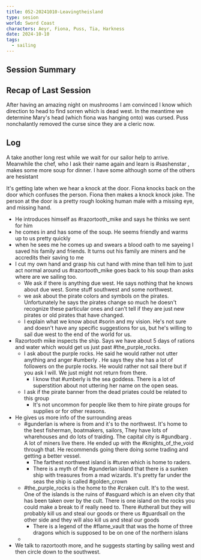```yaml
---
title: 052-20241010-Leavingtheisland
type: sesion
world: Sword Coast
characters: Aeyr, Fiona, Puss, Tia, Harkness
date: 2024-10-10
tags:
  - sailing
---
```


## Session Summary

## Recap of Last Session

After having an amazing night on mushrooms I am convinced I know which direction to head to find sorren which is dead west.  In the meantime we determine Mary's head (which fiona was hanging onto) was cursed. Puss nonchalantly removed the curse since they are a cleric now.

## Log

A take another long rest while we wait for our sailor help to arrive. Meanwhile the chef, who I ask their name again and learn is #sashenstar , makes some more soup for dinner. I have some although some of the others are hesistant

It's getting late when we hear a knock at the door. Fiona knocks back on the door which confuses the person. Fiona then makes a knock knock joke. The person at the door is a pretty rough looking human male with a missing eye, and missing hand. 
- He introduces himself as #razortooth_mike and says he thinks we sent for him
- he comes in and has some of the soup. He seems friendly and warms up to us pretty quickly
- when he sees me he comes up and swears a blood oath to me sayeing I saved his family and friends. It turns out his family are miners and he accredits their saving to me
- I cut my own hand and grasp his cut hand with mine than tell him to just act normal around us
#razortooth_mike goes back to his soup than asks where are we sailing too. 
	- We ask if there is anything due west. He says nothing that he knows about due west. Some stuff southwest and some northwest.
	- we ask about the pirate colors and symbols on the pirates. Unfortunately he says the pirates change so much he doesn't recognize these particular ones and can't tell if they are just new pirates or old pirates that have changed.
	- I explain what we know about #sorin and my vision. He's not sure and doesn't have any specific suggestions for us, but he's willing to sail due west to the end of the world for us.
- Razortooth mike inspects the ship. Says we have about 5 days of rations and water which would get us just past #the_purple_rocks. 
	- I ask about the purple rocks. He said he would rather not utter anything and anger #umberly . He says they she has a lot of followers on the purple rocks. He would rather not sail there but if you ask I will. We just might not return from there.
		- I know that #umberly is the sea goddess. There is a lot of superstition about not uttering her name on the open seas.
	- I ask if the pirate banner from the dead priates could be related to this group
		- It's not uncommon for people like them to hire pirate groups for supplies or for other reasons.
- He gives us more info of the surrounding areas
	- #gunderlan is where is from and it's to the northwest. It's home to the best fisherman, boatmakers, sailors, They have lots of wharehouses and do lots of traiding. The capital city is #gundbarg . A lot of miners live there. He ended up with the #knights_of_the_void through that. He recommends going there doing some trading and getting a better vessel.
		- The farthest northwest island is #turen which is home to raders.
		- There is a myth of the #gunderlan island that there is a sunken ship with treasures from a mad wizards. It's pretty far under the seas the ship is called #golden_crown 
	- #the_purple_rocks is the home to the #craken cult. It's to the west. One of the islands is the ruins of #asguard which is an elven city that has been taken over by the cult. There is one island on the rocks you could make a break to if really need to. There #utherall but they will probably kill us and steal our goods or there us #guardsall on the other side and they will also kill us and steal our goods
		- There is a legend of the #flame_vault that was the home of three dragons which is supposed to be on one of the northern islans
	- 
- We talk to razortooth more, and he suggests starting by sailing west and then circle down to the southwest.